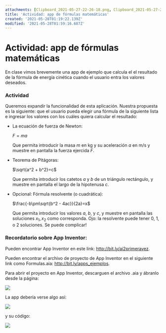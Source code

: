 ```yaml
---
attachments: [Clipboard_2021-05-27-22-26-18.png, Clipboard_2021-05-27-22-28-34.png, Clipboard_2021-05-27-22-33-01.png, Clipboard_2021-05-27-22-59-16.png, Screenshot from 2021-05-27 22-22-53.png]
title: 'Actividad: app de fórmulas matemáticas'
created: '2021-05-28T01:19:22.139Z'
modified: '2021-05-28T01:59:16.687Z'
---
```


# Actividad: app de fórmulas matemáticas

En clase vimos brevemente una app de ejemplo que calcula el el resultado de la fórmula de energía cinética cuando el usuario entra los valores deseados.

### Actividad

Queremos expandir la funcionalidad de esta aplicación. Nuestra propuesta es la siguiente: que el usuario pueda elegir una fórmula de la siguiente lista e ingresar los valores con los cuáles quiera calcular el resultado:

+ La ecuación de fuerza de Newton:

  $F=ma$

  Que permita introducir la masa $m$ en kg y su aceleración $a$ en m/s y muestre en pantalla la fuerza ejercida $F$.

+ Teorema de Pitágoras:

  $\sqrt{a^2 + b^2}=c$

  Que permita introducir los catetos $a$ y $b$ de un triángulo rectángulo, y muestre en pantalla el largo de la hipotenusa $c$.

+ Opcional: Fórmula resolvente (o cuadrática):

  $\frac{-b\pm\sqrt{b^2 - 4ac}}{2a}=x$

  Que permita introducir los valores $a$, $b$, y $c$, y muestre en pantalla las soluciones $x_1, x_2$ como corresponda.
  Ojo: la resolvente puede tener 0, 1, o 2 soluciones. Se puede complicar!

### Recordatorio sobre App Inventor:

Pueden encontrar App Inventor en este link: http://bit.ly/ai2primeravez.

Pueden encontrar el archivo de proyecto de App Inventor en el siguiente link como Formulas.aia: http://bit.ly/apps_ejemplos.

Para abrir el proyecto en App Inventor, descarguen el archivo .aia y ábranlo desde la página:

![](@attachment/Clipboard_2021-05-27-22-33-01.png)

La app debería verse algo así:

![](@attachment/Clipboard_2021-05-27-22-28-34.png)

y su código:

![](@attachment/Clipboard_2021-05-27-22-59-16.png)


